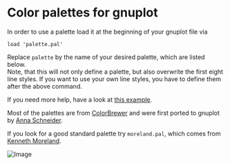 Color palettes for gnuplot
==========================

In order to use a palette load it at the beginning of your gnuplot file via
```Gnuplot
load 'palette.pal'
```
Replace `palette` by the name of your desired palette, which are listed below.  
Note, that this will not only define a palette, but also overwrite the first
eight line styles. If you want to use your own line styles, you have to define
them after the above command.

If you need more help, have a look at
[this example](http://www.gnuplotting.org/ease-your-plotting-with-config-snippets/).

Most of the palettes are from [ColorBrewer](http://colorbrewer2.org/) and were
first ported to gnuplot by [Anna
Schneider](https://github.com/aschn/gnuplot-colorbrewer).

If you look for a good standard palette try `moreland.pal`, which comes from
[Kenneth Moreland](http://www.sandia.gov/~kmorel/documents/ColorMaps/).

![Image](doc/overview.png)
